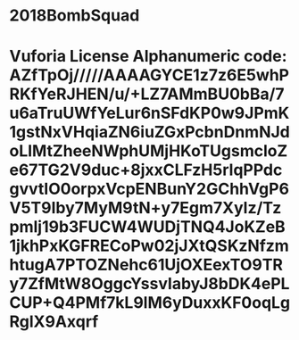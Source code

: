# 2018BombSquad

# Vuforia License Alphanumeric code: AZfTpOj/////AAAAGYCE1z7z6E5whPRKfYeRJHEN/u/+LZ7AMmBU0bBa/7u6aTruUWfYeLur6nSFdKP0w9JPmK1gstNxVHqiaZN6iuZGxPcbnDnmNJdoLIMtZheeNWphUMjHKoTUgsmcloZe67TG2V9duc+8jxxCLFzH5rlqPPdcgvvtIO0orpxVcpENBunY2GChhVgP6V5T9Iby7MyM9tN+y7Egm7XyIz/Tzpmlj19b3FUCW4WUDjTNQ4JoKZeB1jkhPxKGFRECoPw02jJXtQSKzNfzmhtugA7PTOZNehc61UjOXEexTO9TRy7ZfMtW8OggcYssvIabyJ8bDK4ePLCUP+Q4PMf7kL9lM6yDuxxKF0oqLgRglX9Axqrf
